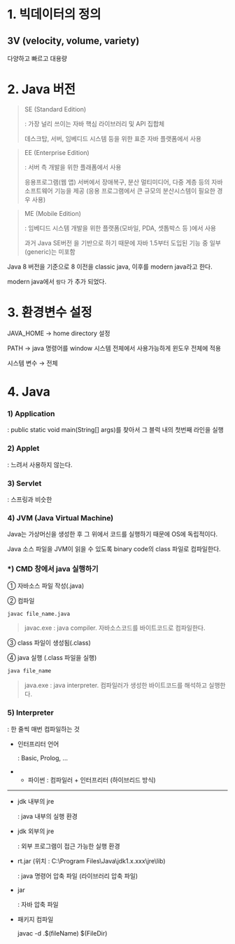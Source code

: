 #  1. 빅데이터의 정의

## 3V (velocity, volume, variety)

다양하고 빠르고 대용량



# 2. Java 버전

> SE (Standard Edition)
>
> : 가장 널리 쓰이는 자바 핵심 라이브러리 및 API 집합체
>
>    데스크탑, 서버, 임베디드 시스템 등을 위한 표준 자바 플랫폼에서 사용

> EE (Enterprise Edition)
>
> : 서버 측 개발을 위한 플래폼에서 사용
>
> 응용프로그램(웹 앱) 서버에서 장애복구, 분산 멀티미디어, 다중 계층 등의 자바 소프트웨어 기능을 제공 (응용 프로그램에서 큰 규모의 분산시스템이 필요한 경우 사용) 

> ME (Mobile Edition)
>
> : 임베디드 시스템 개발을 위한 플랫폼(모바일, PDA, 셋톱박스 등 )에서 사용
>
> 과거 Java SE버전 을 기반으로 하기 때문에 자바 1.5부터 도입된 기능 중 일부(generic)는 미포함



Java 8 버전을 기준으로 8 이전을 classic java, 이후를 modern java라고 한다.

modern java에서 `람다` 가 추가 되었다.



# 3. 환경변수 설정

JAVA_HOME → home directory  설정

PATH → java 명령어를 window 시스템 전체에서 사용가능하게 윈도우 전체에 적용

시스템 변수 → 전체



# 4. Java

### 1) Application

: public static void main(String[] args)를 찾아서 그 블럭 내의 첫번째 라인을 실행

###  2) Applet

: 느려서 사용하지 않는다.

### 3) Servlet

: 스프링과 비슷한

### 4) JVM (Java Virtual Machine)

Java는 가상머신을 생성한 후 그 위에서 코드를 실행하기 때문에 OS에 독립적이다.



Java 소스 파일을 JVM이 읽을 수 있도록 binary code의 class 파일로 컴파일한다.



### *) CMD 창에서 java 실행하기

① 자바소스 파일 작성(.java)

② 컴파일 

```bash
javac file_name.java
```

> javac.exe : java compiler. 자바소스코드를 바이트코드로 컴파일한다. 

③ class 파일이 생성됨(.class)

④ java 실행  (.class 파일을 실행) 

```bash
java file_name
```

> java.exe : java interpreter. 컴파일러가 생성한 바이트코드를 해석하고 실행한다.

### 5) Interpreter

: 한 줄씩 매번 컴파일하는 것

* 인터프리터 언어

  : Basic, Prolog, ...

* + 파이썬 : 컴파일러 + 인터프리터 (하이브리드 방식)



---



* jdk 내부의 jre

  : java 내부의 실행 환경

* jdk 외부의 jre

  : 외부 프로그램이 접근 가능한 실행 환경



* rt.jar (위치 : C:\Program Files\Java\jdk1.x.xxx\jre\lib)

  : java 명령어 압축 파일 (라이브러리 압축 파일)

* jar

  : 자바 압축 파일



+ 패키지 컴파일

  javac -d .$(fileName) $(FileDir)

​                             
